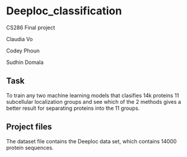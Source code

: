 # Deeploc_classification
CS286 Final project

Claudia Vo

Codey Phoun

Sudhin Domala

## Task 
To train any two machine learning models that clasifies 14k proteins 11 subcellular localization groups and see which of the 2 methods gives a better result for separating proteins into the 11 groups.

## Project files
The dataset file contains the Deeploc data set, which contains 14000 protein sequences. 

